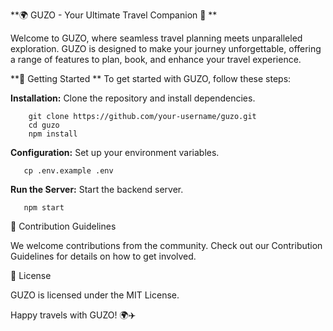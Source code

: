 **🌍 GUZO - Your Ultimate Travel Companion 🛫 **
          
  Welcome to GUZO, where seamless travel planning meets unparalleled exploration. GUZO is designed to make your journey unforgettable, offering a          range of features to plan, book, and enhance your travel experience. 

**🚀 Getting Started **
          To get started with GUZO, follow these steps: 

**Installation:** Clone the repository and install dependencies. 
  
        git clone https://github.com/your-username/guzo.git 
        cd guzo 
        npm install 

**Configuration:** Set up your environment variables. 

       cp .env.example .env 
**Run the Server:** Start the backend server. 

       npm start 
 


🤝 Contribution Guidelines 

We welcome contributions from the community. Check out our Contribution Guidelines for details on how to get involved. 

📜 License 

GUZO is licensed under the MIT License. 

Happy travels with GUZO! 🌍✈️ 
